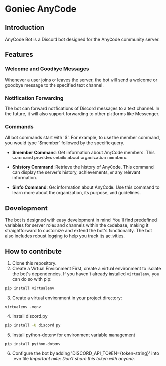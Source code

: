 # Goniec AnyCode

## Introduction

AnyCode Bot is a Discord bot designed for the AnyCode community server.

## Features

### Welcome and Goodbye Messages
Whenever a user joins or leaves the server, the bot will send a welcome or goodbye message to the specified text channel. 

### Notification Forwarding
The bot can forward notifications of Discord messages to a text channel. In the future, it will also support forwarding to other platforms like Messenger.

### Commands
All bot commands start with '$'. For example, to use the member command, you would type `$member` followed by the specific query.
- **$member Command**: Get information about AnyCode members. This command provides details about organization members.

- **$history Command**: Retrieve the history of AnyCode. This command can display the server's history, achievements, or any relevant information.

- **$info Command**: Get information about AnyCode. Use this command to learn more about the organization, its purpose, and guidelines.
  
## Development

The bot is designed with easy development in mind. You'll find predefined variables for server roles and channels within the codebase, making it straightforward to customize and extend the bot's functionality. The bot also includes robust logging to help you track its activities.

## How to contribute

1. Clone this repository.
2. Create a Virtual Environment
First, create a virtual environment to isolate the bot's dependencies. If you haven't already installed `virtualenv`, you can do so with pip:
```bash
pip install virtualenv
```
3. Create a virtual environment in your project directory:
```bash
virtualenv .venv
```
4. Install discord.py
```bash
pip install -U discord.py
```
5. Install python-dotenv for environment variable management
```bash
pip install python-dotenv
```
6. Configure the bot by adding 'DISCORD_API_TOKEN={token-string}' into .evn file
*Important note: Don't share this token with anyone.*
